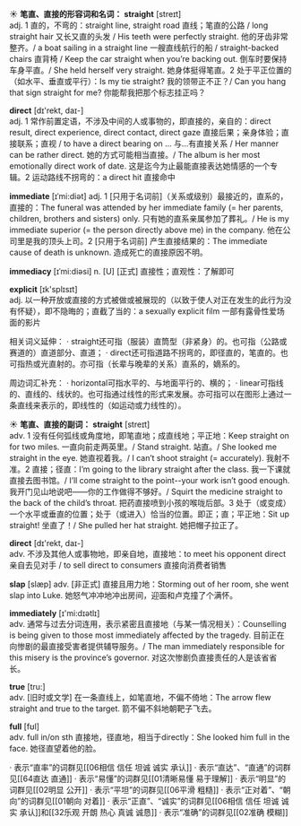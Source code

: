 ☀ <span class="category">**笔直、直接的形容词和名词：**</span>
<span class="vocabulary">**straight**</span> [streɪt]  
<span class="definition">adj. 1 直的，不弯的：</span>straight line, straight road 直线；笔直的公路 / long straight hair 又长又直的头发 / His teeth were perfectly straight. 他的牙齿非常整齐。/ a boat sailing in a straight line 一艘直线航行的船 / straight-backed chairs 直背椅 / Keep the car straight when you’re backing out. 倒车时要保持车身平直。/ She held herself very straight. 她身体挺得笔直。<span class="definition">2 处于平正位置的（如水平、垂直或平行）：</span>Is my tie straight? 我的领带正不正？/ Can you hang that sign straight for me? 你能帮我把那个标志挂正吗？ 

<span class="vocabulary">**direct**</span> [dɪ'rekt, daɪ-]  
<span class="definition">adj. 1 常作前置定语，不涉及中间的人或事物的，即直接的，亲自的：</span>direct result, direct experience, direct contact, direct gaze 直接后果；亲身体验；直接联系；直视 / to have a direct bearing on ... 与…有直接关系 / Her manner can be rather direct. 她的方式可能相当直接。/ The album is her most emotionally direct work of date. 这是迄今为止最能直接表达她情感的一个专辑。<span class="definition">2 运动路线不拐弯的：</span>a direct hit 直接命中
           
<span class="vocabulary">**immediate**</span> [ɪˈmi:diət]
<span class="definition">adj. 1 [只用于名词前]（关系或级别）最接近的，直系的，直接的：</span>The funeral was attended by her immediate family (= her parents, children, brothers and sisters) only. 只有她的直系亲属参加了葬礼。/ He is my immediate superior (= the person directly above me) in the company. 他在公司里是我的顶头上司。<span class="definition">2 [只用于名词前] 产生直接结果的：</span>The immediate cause of death is unknown. 造成死亡的直接原因不明。
           
<span class="vocabulary">**immediacy**</span> [ɪˈmi:diəsi]
<span class="definition">n. [U] [正式] 直接性；直观性：</span>了解即可

<span class="vocabulary">**explicit**</span> [ɪk'splɪsɪt]  
<span class="definition">adj. 以一种开放或直接的方式被做或被展现的（以致于使人对正在发生的此行为没有怀疑），即不隐晦的；直截了当的：</span>a sexually explicit film 一部有露骨性爱场面的影片

相关词义延伸：
· straight还可指（服装）直筒型（非紧身）的。也可指（公路或赛道的）直道部分、直道；
· direct还可指道路不拐弯的，即径直的，笔直的。也可指热或光直射的。亦可指（长辈与晚辈的关系）直系的，嫡系的。

周边词汇补充：
· horizontal可指水平的、与地面平行的、横的；
· linear可指线的、直线的、线状的。也可指通过线性的形式来发展。亦可指可以在图形上通过一条直线来表示的，即线性的（如运动或力线性的）。

☀ <span class="category">**笔直、直接的副词：**</span>
<span class="vocabulary">**straight**</span> [streɪt]  
<span class="definition">adv. 1 没有任何弧线或角度地，即笔直地；成直线地；平正地：</span>Keep straight on for two miles. 一直向前走两英里。/ Stand straight. 站直。/ She looked me straight in the eye. 她直视着我。/ I can’t shoot straight (= accurately). 我射不准。<span class="definition">2 直接；径直：</span>I’m going to the library straight after the class. 我一下课就直接去图书馆。/ I’ll come straight to the point--your work isn’t good enough. 我开门见山地说吧——你的工作做得不够好。/ Squirt the medicine straight to the back of the child’s throat. 把药直接喷到小孩的喉咙后部。<span class="definition">3 处于（或变成）一个水平或垂直的位置；处于（或进入）恰当的位置。即正；直；平正地：</span>Sit up straight! 坐直了！/ She pulled her hat straight. 她把帽子拉正了。

<span class="vocabulary">**direct**</span> [dɪ'rekt, daɪ-]  
<span class="definition">adv. 不涉及其他人或事物地，即亲自地，直接地：</span>to meet his opponent direct 亲自去见对手 / to sell direct to consumers 直接向消费者销售
           
<span class="vocabulary">**slap**</span> [slæp]
<span class="definition">adv. [非正式] 直接且用力地：</span>Storming out of her room, she went slap into Luke. 她怒气冲冲地冲出房间，迎面和卢克撞了个满怀。

<span class="vocabulary">**immediately**</span> [ɪ'mi:dɪətlɪ]  
<span class="definition">adv. 通常与过去分词连用，表示紧密且直接地（与某一情况相关）：</span>Counselling is being given to those most immediately affected by the tragedy. 目前正在向惨剧的最直接受害者提供辅导服务。/ The man immediately responsible for this misery is the province’s governor. 对这次惨剧负直接责任的人是该省省长。

<span class="vocabulary">**true**</span> [tru:]  
<span class="definition">adv. [旧时或文学] 在一条直线上，如笔直地，不偏不倚地：</span>The arrow flew straight and true to the target. 箭不偏不斜地朝靶子飞去。

<span class="vocabulary">**full**</span> [fʊl]  
<span class="definition">adv. full in/on sth 直接地，径直地，相当于directly：</span>She looked him full in the face. 她径直望着他的脸。

· 表示“直率”的词群见[[06相信 信任 坦诚 诚实 承认]]
· 表示“直达”、“直通”的词群见[[64直达 直通]]
· 表示“易懂”的词群见[[01清晰易懂 易于理解]]
· 表示“明显”的词群见[[02明显 公开]]
· 表示“平坦”的词群见[[06平滑 粗糙]]
· 表示“正对着”、“朝向”的词群见[[01朝向 对着]]
· 表示“正直”、“诚实”的词群见[[06相信 信任 坦诚 诚实 承认]]和[[32乐观 开朗 热心 真诚 诚恳]]
· 表示“准确”的词群见[[02准确 模糊]]
